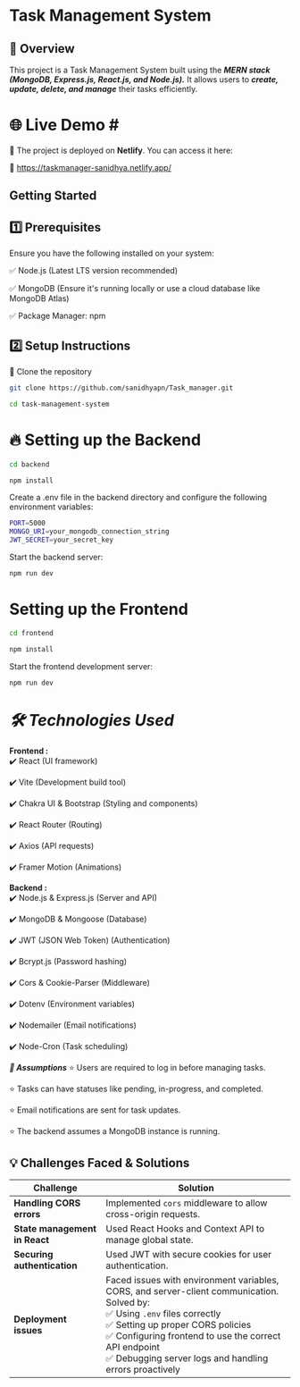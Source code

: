 # Task Management System <br>
## **📌 Overview** ##
This project is a Task Management System built using the ***MERN stack (MongoDB, Express.js, React.js, and Node.js).*** It allows users to ***create, update, delete, and manage*** their tasks efficiently.


# 🌐 Live Demo # <br>
🚀 The project is deployed on **Netlify**. You can access it here: <br>

🔗 https://taskmanager-sanidhya.netlify.app/



## **Getting Started** ##
## **1️⃣ Prerequisites** ##
Ensure you have the following installed on your system:

✅ Node.js (Latest LTS version recommended) <br>

✅ MongoDB (Ensure it's running locally or use a cloud database like MongoDB Atlas) <br>

✅ Package Manager: npm <br>

## **2️⃣ Setup Instructions**  <br>
📌 Clone the repository
``` bash
git clone https://github.com/sanidhyapn/Task_manager.git
```
``` bash
cd task-management-system
```

# 🔥 Setting up the Backend
``` bash
cd backend
```
``` bash
npm install
```

Create a .env file in the backend directory and configure the following environment variables:
``` bash
PORT=5000
MONGO_URI=your_mongodb_connection_string
JWT_SECRET=your_secret_key
```

Start the backend server:
``` bash
npm run dev
```

# Setting up the Frontend
 ``` bash
cd frontend
```
``` bash
npm install
```
Start the frontend development server:
``` bash
npm run dev
```

# ***🛠 Technologies Used***

**Frontend :** <br>
✔️ React (UI framework)

✔️ Vite (Development build tool)

✔️ Chakra UI & Bootstrap (Styling and components)

✔️ React Router (Routing)

✔️ Axios (API requests)

✔️ Framer Motion (Animations)

**Backend :** <br>
✔️ Node.js & Express.js (Server and API)

✔️ MongoDB & Mongoose (Database)

✔️ JWT (JSON Web Token) (Authentication)

✔️ Bcrypt.js (Password hashing)

✔️ Cors & Cookie-Parser (Middleware)

✔️ Dotenv (Environment variables)

✔️ Nodemailer (Email notifications)

✔️ Node-Cron (Task scheduling)

***📌 Assumptions***
⭐ Users are required to log in before managing tasks.

⭐ Tasks can have statuses like pending, in-progress, and completed.

⭐ Email notifications are sent for task updates.

⭐ The backend assumes a MongoDB instance is running.


## 💡 Challenges Faced & Solutions  

| Challenge                         | Solution  |
|-----------------------------------|-----------|
| **Handling CORS errors**         | Implemented `cors` middleware to allow cross-origin requests. |
| **State management in React**    | Used React Hooks and Context API to manage global state. |
| **Securing authentication**      | Used JWT with secure cookies for user authentication. |
| **Deployment issues**            | Faced issues with environment variables, CORS, and server-client communication. Solved by: <br> ✅ Using `.env` files correctly <br> ✅ Setting up proper CORS policies <br> ✅ Configuring frontend to use the correct API endpoint <br> ✅ Debugging server logs and handling errors proactively |


